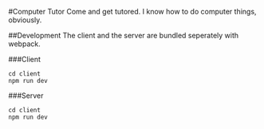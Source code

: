 #Computer Tutor
Come and get tutored. I know how to do computer things, obviously.

##Development
The client and the server are bundled seperately with webpack.

###Client

```
cd client
npm run dev
```


###Server

```
cd client
npm run dev
```

